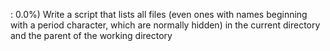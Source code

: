 : 0.0%)
Write a script that lists all files (even ones with names beginning with a period character, which are normally hidden) in the current directory and the parent of the working directory
